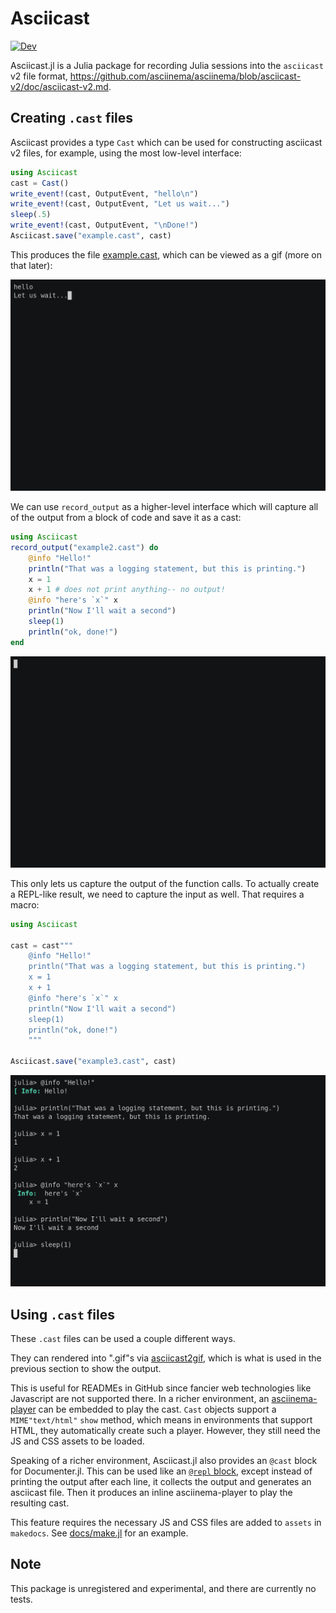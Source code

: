 # Asciicast

[![Dev](https://img.shields.io/badge/docs-dev-blue.svg)](https://ericphanson.github.io/Asciicast.jl/dev)

Asciicast.jl is a Julia package for recording Julia sessions into the `asciicast` v2 file format, <https://github.com/asciinema/asciinema/blob/asciicast-v2/doc/asciicast-v2.md>.

## Creating `.cast` files

Asciicast provides a type `Cast` which can be used for constructing asciicast v2 files, for example, using the most low-level interface:

```julia
using Asciicast
cast = Cast()
write_event!(cast, OutputEvent, "hello\n")
write_event!(cast, OutputEvent, "Let us wait...")
sleep(.5)
write_event!(cast, OutputEvent, "\nDone!")
Asciicast.save("example.cast", cast)
```
This produces the file [example.cast](./example.cast), which can be viewed as a gif (more on that later):

![](example.gif)

We can use `record_output` as a higher-level interface which will capture all of the output from a block of code and save it as a cast:

```julia
using Asciicast
record_output("example2.cast") do
    @info "Hello!"
    println("That was a logging statement, but this is printing.")
    x = 1
    x + 1 # does not print anything-- no output!
    @info "here's `x`" x
    println("Now I'll wait a second")
    sleep(1)
    println("ok, done!")
end
```

![](example2.gif)

This only lets us capture the output of the function calls. To actually create a REPL-like result, we need to capture the input as well. That requires a macro:

```julia
using Asciicast

cast = cast"""
    @info "Hello!"
    println("That was a logging statement, but this is printing.")
    x = 1
    x + 1
    @info "here's `x`" x
    println("Now I'll wait a second")
    sleep(1)
    println("ok, done!")
    """

Asciicast.save("example3.cast", cast)
```

![](example3.gif)


## Using `.cast` files

These `.cast` files can be used a couple different ways.

They can rendered into ".gif"s via [asciicast2gif](https://github.com/asciinema/asciicast2gif), which is what is used in the previous section to show the output.

This is useful for READMEs in GitHub since fancier web technologies like Javascript are not supported there. In a richer environment, an
[asciinema-player](https://github.com/asciinema/asciinema-player) can be embedded to play the cast. `Cast` objects support a `MIME"text/html"` `show` method, which means in environments that support HTML, they automatically create such a player. However, they still need the JS and CSS assets to be loaded.

Speaking of a richer environment, Asciicast.jl also provides an `@cast` block for Documenter.jl. This can be used like
an [`@repl` block](https://juliadocs.github.io/Documenter.jl/stable/man/syntax/#@repl-block), except instead of printing the output after each line, it collects the output and generates
an asciicast file. Then it produces an inline
asciinema-player to play the resulting cast.

This feature requires the necessary JS and CSS files are added to `assets` in `makedocs`. See [docs/make.jl](docs/make.jl) for an example.

## Note

This package is unregistered and experimental, and there are currently no tests.
